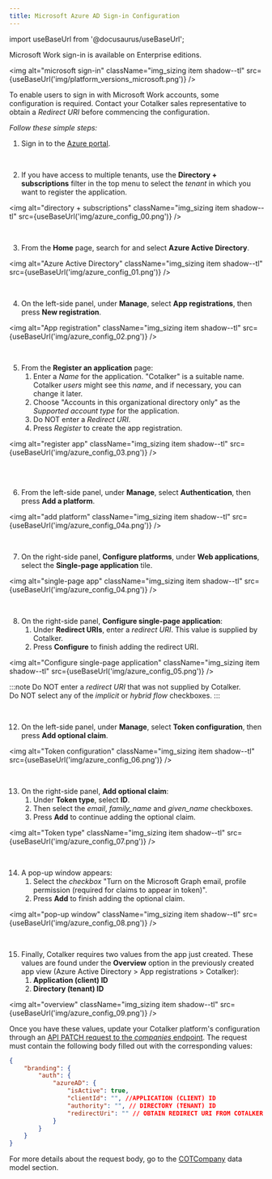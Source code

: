 ```yaml
---
title: Microsoft Azure AD Sign-in Configuration
--- 
```


import useBaseUrl from '@docusaurus/useBaseUrl'; 

Microsoft Work sign-in is available on Enterprise editions.

<img alt="microsoft sign-in" className="img_sizing item shadow--tl" src={useBaseUrl('img/platform_versions_microsoft.png')} />
<br/>

To enable users to sign in with Microsoft Work accounts, some configuration is required. Contact your Cotalker sales representative to obtain a _Redirect URI_ before commencing the configuration.

_Follow these simple steps:_

<div className="alert alert--secondary">

1. Sign in to the [Azure portal](https://portal.azure.com).

</div>
<br/>

<div className="alert alert--secondary">

2. If you have access to multiple tenants, use the **Directory + subscriptions** filter in the top menu to select the _tenant_ in which you want to register the application.

<img alt="directory + subscriptions" className="img_sizing item shadow--tl" src={useBaseUrl('img/azure_config_00.png')} />
<br/>

</div>
<br/>

<div className="alert alert--secondary">

3. From the **Home** page, search for and select **Azure Active Directory**.

<img alt="Azure Active Directory" className="img_sizing item shadow--tl" src={useBaseUrl('img/azure_config_01.png')} />
<br/>

</div>
<br/>

<div className="alert alert--secondary">

4. On the left-side panel, under **Manage**, select **App registrations**, then press **New registration**.

<img alt="App registration" className="img_sizing item shadow--tl" src={useBaseUrl('img/azure_config_02.png')} />
<br/>

</div>
<br/>

<div className="alert alert--secondary">

5. From the **Register an application** page:
    1. Enter a _Name_ for the application. "Cotalker" is a suitable name. Cotalker _users_ might see this _name_, and if necessary, you can change it later.  
    2. Choose "Accounts in this organizational directory only" as the _Supported account type_ for the application. 
    3. Do NOT enter a _Redirect URI_.  
    4. Press _Register_ to create the app registration.

<img alt="register app" className="img_sizing item shadow--tl" src={useBaseUrl('img/azure_config_03.png')} />
<br/>

<br/>

</div>
<br/>

<div className="alert alert--secondary">

6. From the left-side panel, under **Manage**, select **Authentication**, then press **Add a platform**.

<img alt="add platform" className="img_sizing item shadow--tl" src={useBaseUrl('img/azure_config_04a.png')} />
<br/>

</div>
<br/>

<div className="alert alert--secondary">

7. On the right-side panel, **Configure platforms**, under **Web applications**, select the **Single-page application** tile.

<img alt="single-page app" className="img_sizing item shadow--tl" src={useBaseUrl('img/azure_config_04.png')} />
<br/>

</div>
<br/>

<div className="alert alert--secondary">

8. On the right-side panel, **Configure single-page application**:
    1. Under **Redirect URIs**, enter a _redirect URI_. This value is supplied by Cotalker.
    2. Press **Configure** to finish adding the redirect URI.
    
<img alt="Configure single-page application" className="img_sizing item shadow--tl" src={useBaseUrl('img/azure_config_05.png')} />
<br/>

:::note
Do NOT enter a _redirect URI_ that was not supplied by Cotalker.  
Do NOT select any of the _implicit_ or _hybrid flow_ checkboxes.
:::

</div>
<br/>

<div className="alert alert--secondary">

12. On the left-side panel, under **Manage**, select **Token configuration**, then press **Add optional claim**.

<img alt="Token configuration" className="img_sizing item shadow--tl" src={useBaseUrl('img/azure_config_06.png')} />
<br/>

</div>
<br/>

<div className="alert alert--secondary">

13. On the right-side panel, **Add optional claim**:
    1. Under **Token type**, select **ID**. 
    2. Then select the _email_, _family\_name_ and _given\_name_ checkboxes.
    3. Press **Add** to continue adding the optional claim.

<img alt="Token type" className="img_sizing item shadow--tl" src={useBaseUrl('img/azure_config_07.png')} />
<br/>

</div>
<br/>

<div className="alert alert--secondary">

14. A pop-up window appears:
    1. Select the _checkbox_ "Turn on the Microsoft Graph email, profile permission (required for claims to appear in token)".
    2. Press **Add** to finish adding the optional claim.

<img alt="pop-up window" className="img_sizing item shadow--tl" src={useBaseUrl('img/azure_config_08.png')} />
<br/>

</div>
<br/>

<div className="alert alert--secondary">

15. Finally, Cotalker requires two values from the app just created. These values are found under the **Overview** option in the previously created app view (Azure Active Directory > App registrations > Cotalker): 
    1. **Application (client) ID**
    2. **Directory (tenant) ID**

<img alt="overview" className="img_sizing item shadow--tl" src={useBaseUrl('img/azure_config_09.png')} />
<br/>

Once you have these values, update your Cotalker platform's configuration through an [API PATCH request to the _companies_ endpoint](/docs/documentation/api/company#patch-company). The request must contain the following body filled out with the corresponding values: 

```json
{
    "branding": {
        "auth": {
            "azureAD": {
                "isActive": true,
                "clientId": "", //APPLICATION (CLIENT) ID
                "authority": "", // DIRECTORY (TENANT) ID
                "redirectUri": "" // OBTAIN REDIRECT URI FROM COTALKER STAFF.
            }
        }
    }
}
```

For more details about the request body, go to the [COTCompany](/docs/documentation/models/model_company) data model section.


</div>
<br/>

